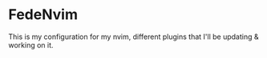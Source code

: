 # FedeNvim
This is my configuration for my nvim, different plugins that I'll be updating &amp; working on it.
